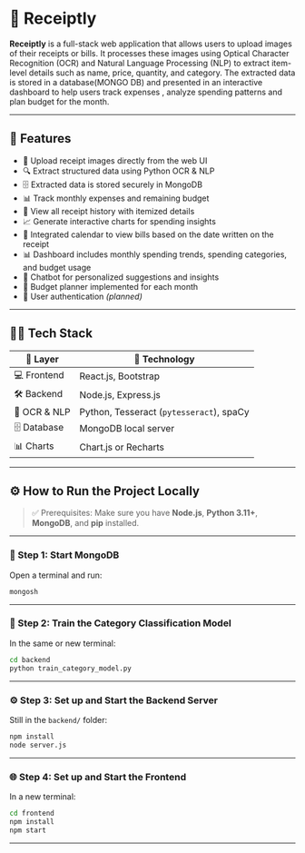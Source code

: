 # 🧾 Receiptly

**Receiptly** is a full-stack web application that allows users to upload images of their receipts or bills. It processes these images using Optical Character Recognition (OCR) and Natural Language Processing (NLP) to extract item-level details such as name, price, quantity, and category. The extracted data is stored in a database(MONGO DB) and presented in an interactive dashboard to help users track expenses , analyze spending patterns and plan budget for the month.

---


## 🚀 Features

- 📸 Upload receipt images directly from the web UI  
- 🔍 Extract structured data using Python OCR & NLP  
- 🗄️ Extracted data is stored securely in MongoDB  
- 📊 Track monthly expenses and remaining budget  
- 📂 View all receipt history with itemized details  
- 📈 Generate interactive charts for spending insights  
- 📅 Integrated calendar to view bills based on the date written on the receipt  
- 📊 Dashboard includes monthly spending trends, spending categories, and budget usage  
- 💬 Chatbot for personalized suggestions and insights  
- 📅 Budget planner implemented for each month  
- 🔐 User authentication *(planned)*  

---

## 🧑‍💻 Tech Stack

| 🔧 Layer        | 🚀 Technology                          |
|----------------|-----------------------------------------|
| 💻 Frontend     | React.js, Bootstrap      |
| 🛠️ Backend      | Node.js, Express.js                     |
| 🧠 OCR & NLP    | Python, Tesseract (`pytesseract`), spaCy |
| 🗄️ Database     | MongoDB local server                         |
| 📊 Charts       | Chart.js or Recharts                    |

---

## ⚙️ How to Run the Project Locally

> ✅ Prerequisites: Make sure you have **Node.js**, **Python 3.11+**, **MongoDB**, and **pip** installed.

---

### 🧪 Step 1: Start MongoDB  
Open a terminal and run:

```bash
mongosh
````

---

### 🧠 Step 2: Train the Category Classification Model

In the same or new terminal:

```bash
cd backend
python train_category_model.py
```

---

### ⚙️ Step 3: Set up and Start the Backend Server

Still in the `backend/` folder:

```bash
npm install
node server.js
```

---

### 🌐 Step 4: Set up and Start the Frontend

In a new terminal:

```bash
cd frontend
npm install
npm start
```

---
